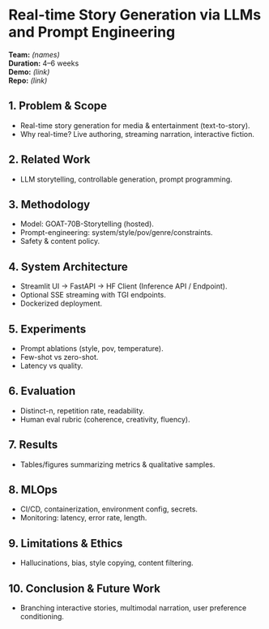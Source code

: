 # Real-time Story Generation via LLMs and Prompt Engineering

**Team:** _(names)_  
**Duration:** 4–6 weeks  
**Demo:** _(link)_  
**Repo:** _(link)_

## 1. Problem & Scope
- Real-time story generation for media & entertainment (text-to-story).  
- Why real-time? Live authoring, streaming narration, interactive fiction.

## 2. Related Work
- LLM storytelling, controllable generation, prompt programming.

## 3. Methodology
- Model: GOAT-70B-Storytelling (hosted).  
- Prompt-engineering: system/style/pov/genre/constraints.  
- Safety & content policy.

## 4. System Architecture
- Streamlit UI → FastAPI → HF Client (Inference API / Endpoint).  
- Optional SSE streaming with TGI endpoints.  
- Dockerized deployment.

## 5. Experiments
- Prompt ablations (style, pov, temperature).  
- Few-shot vs zero-shot.  
- Latency vs quality.

## 6. Evaluation
- Distinct-n, repetition rate, readability.  
- Human eval rubric (coherence, creativity, fluency).

## 7. Results
- Tables/figures summarizing metrics & qualitative samples.

## 8. MLOps
- CI/CD, containerization, environment config, secrets.  
- Monitoring: latency, error rate, length.

## 9. Limitations & Ethics
- Hallucinations, bias, style copying, content filtering.

## 10. Conclusion & Future Work
- Branching interactive stories, multimodal narration, user preference conditioning.
